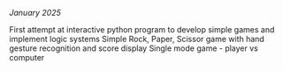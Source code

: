 _January 2025_

First attempt at interactive python program to develop simple games and implement logic systems
Simple Rock, Paper, Scissor game with hand gesture recognition and score display
Single mode game - player vs computer
